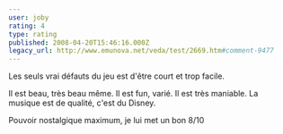 ```yaml
---
user: joby
rating: 4
type: rating
published: 2008-04-20T15:46:16.000Z
legacy_url: http://www.emunova.net/veda/test/2669.htm#comment-9477
---
```

Les seuls vrai défauts du jeu est d'être court et trop facile.

Il est beau, très beau même.
Il est fun, varié.
Il est très maniable.
La musique est de qualité, c'est du Disney.

Pouvoir nostalgique maximum, je lui met un bon 8/10